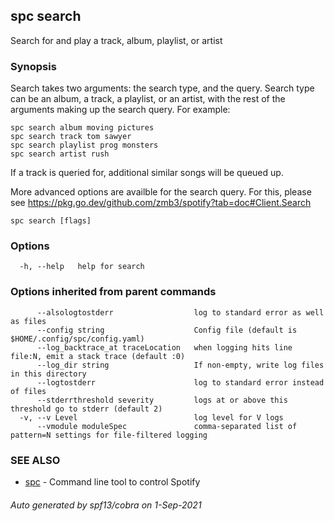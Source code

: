## spc search

Search for and play a track, album, playlist, or artist

### Synopsis

Search takes two arguments: the search type, and the query.
Search type can be an album, a track, a playlist, or an artist, with the rest of the arguments
making up the search query. For example:

	spc search album moving pictures
	spc search track tom sawyer
	spc search playlist prog monsters
	spc search artist rush

If a track is queried for, additional similar songs will be queued up.

More advanced options are availble for the search query. For this,
please see https://pkg.go.dev/github.com/zmb3/spotify?tab=doc#Client.Search

```
spc search [flags]
```

### Options

```
  -h, --help   help for search
```

### Options inherited from parent commands

```
      --alsologtostderr                  log to standard error as well as files
      --config string                    Config file (default is $HOME/.config/spc/config.yaml)
      --log_backtrace_at traceLocation   when logging hits line file:N, emit a stack trace (default :0)
      --log_dir string                   If non-empty, write log files in this directory
      --logtostderr                      log to standard error instead of files
      --stderrthreshold severity         logs at or above this threshold go to stderr (default 2)
  -v, --v Level                          log level for V logs
      --vmodule moduleSpec               comma-separated list of pattern=N settings for file-filtered logging
```

### SEE ALSO

* [spc](spc.md)	 - Command line tool to control Spotify

###### Auto generated by spf13/cobra on 1-Sep-2021

